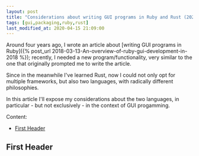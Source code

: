 ```yaml
---
layout: post
title: "Considerations about writing GUI programs in Ruby and Rust (2022)"
tags: [gui,packaging,ruby,rust]
last_modified_at: 2020-04-15 21:09:00
---
```


Around four years ago, I wrote an article about [writing GUI programs in Ruby]({% post_url 2018-03-13-An-overview-of-ruby-gui-development-in-2018 %}); recently, I needed a new program/functionality, very similar to the one that originally prompted me to write the article.

Since in the meanwhile I've learned Rust, now I could not only opt for multiple frameworks, but also two languages, with radically different philosophies.

In this article I'll expose my considerations about the two languages, in particular - but not exclusively - in the context of GUI progamming.

Content:

- [First Header](#first-header)

## First Header

